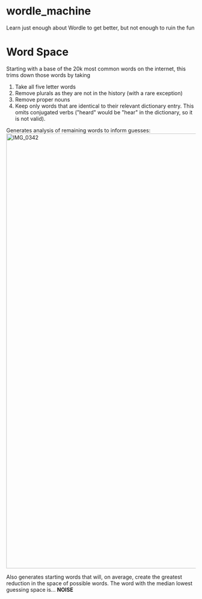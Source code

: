 # wordle_machine
Learn just enough about Wordle to get better, but not enough to ruin the fun

# Word Space
Starting with a base of the 20k most common words on the internet, this trims down those words by taking
1. Take all five letter words
2. Remove plurals as they are not in the history (with a rare exception)
3. Remove proper nouns
4. Keep only words that are identical to their relevant dictionary entry. This omits conjugated verbs ("heard" would be "hear" in the dictionary, so it is not valid).

Generates analysis of remaining words to inform guesses:
<img width="1157" alt="IMG_0342" src="https://user-images.githubusercontent.com/12261655/155397471-defdf467-b7a8-48f4-a77a-08e3095289f8.PNG">

Also generates starting words that will, on average, create the greatest reduction in the space of possible words. The word with the median lowest guessing space is...
**NOISE**
